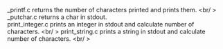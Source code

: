 _printf.c returns the number of characters printed and prints them. <br/ >
_putchar.c returns a char in stdout. <br/>
print_integer.c prints an integer in stdout and calculate number of characters. <br/ >
print_string.c prints a string in stdout and calculate number of characters. <br/ >
